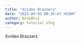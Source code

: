 ```yaml
---
title: "Xvideo Brazzers"
date: "2023-04-03 08:26:47 +0300"
author: NrdyBhu1
category: tutorial blog
---
```

Xvideo Brazzers
